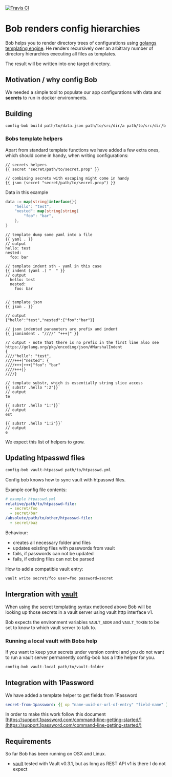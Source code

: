 [![Travis CI](https://travis-ci.org/foomo/config-bob.svg?branch=master)](https://travis-ci.org/foomo/config-bob)

# Bob renders config hierarchies

Bob helps you to render directory trees of configurations using [golangs templating engine](http://golang.org/pkg/text/template). He renders recursively over an arbitrary number of directory hierarchies executing all files as templates.

The result will be written into one target directory.

## Motivation / why config Bob

We needed a simple tool to populate our app configurations with data and **secrets** to run in docker environments.

## Building

```bash
config-bob build path/to/data.json path/to/src/dir/a path/to/src/dir/b path/to/target/dir
```

### Bobs template helpers

Apart from standard template functions we have added a few extra ones, which should come in handy, when writing configurations:

```
// secrets helpers
{{ secret "secret/path/to/secret.prop" }}

// combining secrets with escaping might come in handy
{{ json (secret "secret/path/to/secret.prop") }}
```

Data in this example

```go
data := map[string]interface{}{
    "hello": "test",
    "nested": map[string]string{
        "foo": "bar",
    },
}
```

```
// template dump some yaml into a file
{{ yaml . }}
// output
hello: test
nested:
  foo: bar

// template indent sth - yaml in this case
{{ indent (yaml .) "  " }}
// output
  hello: test
  nested:
    foo: bar


// template json
{{ json . }}

// output
{"hello":"test","nested":{"foo":"bar"}}

// json indented parameters are prefix and indent
{{ jsonindent . "////" "+++|" }}

// output - note that there is no prefix in the first line also see https://golang.org/pkg/encoding/json/#MarshalIndent
{
////"hello": "test",
////+++|"nested": {
////+++|+++|"foo": "bar"
////+++|}
////}

// template substr, which is essentially string slice access
{{ substr .hello ":2"}}`
// output
te

{{ substr .hello "1:"}}`
// output
est

{{ substr .hello "1:2"}}`
// output
e

```

We expect this list of helpers to grow.

## Updating htpasswd files

```bash
config-bob vault-htpasswd path/to/htpasswd.yml
```

Config bob knows how to sync vault with htpasswd files.

Example config file contents:

```yaml
# example htpasswd.yml
relative/path/to/htpasswd-file:
  - secret/foo
  - secret/bar
/absolute/path/to/other/htpasswd-file:
  - secret/baz
```

Behaviour:

- creates all necessary folder and files
- updates existing files with passwords from vault
- fails, if passwords can not be updated
- fails, if existing files can not be parsed

How to add a compatible vault entry:

```bash
vault write secret/foo user=foo password=secret
```

## Intergration with [vault](https://vaultproject.io/)

When using the secret templating syntax metioned above Bob will be looking up those secrets in a vault server using vault http interface v1.

Bob expects the environment variables `VAULT_ADDR` and `VAULT_TOKEN` to be set to know to which vault server to talk to.

### Running a local vault with Bobs help

If you want to keep your secrets under version control and you do not want to run a vault server permanently config-bob has a little helper for you.

```bash
config-bob vault-local path/to/vault-folder
```

## Integration with 1Password

We have added a template helper to get fields from 1Password

```yaml
secret-from-1password: {{ op "name-uuid-or-url-of-entry" "field-name" }}
```

In order to make this work follow this document [https://support.1password.com/command-line-getting-started/](https://support.1password.com/command-line-getting-started/)

## Requirements

So far Bob has been running on OSX and Linux.

- [vault](https://vaultproject.io) tested with Vault v0.3.1, but as long as REST API v1 is there I do not expect


